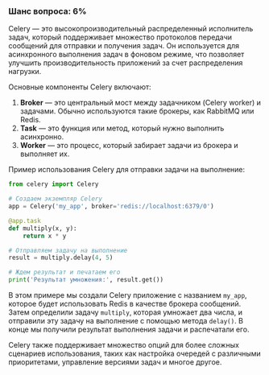 ### Шанс вопроса: 6%

Celery — это высокопроизводительный распределенный исполнитель задач, который поддерживает множество протоколов передачи сообщений для отправки и получения задач. Он используется для асинхронного выполнения задач в фоновом режиме, что позволяет улучшить производительность приложений за счет распределения нагрузки.

Основные компоненты Celery включают:
1. **Broker** — это центральный мост между задачником (Celery worker) и задачами. Обычно используются такие брокеры, как RabbitMQ или Redis.
2. **Task** — это функция или метод, который нужно выполнить асинхронно.
3. **Worker** — это процесс, который забирает задачи из брокера и выполняет их.

Пример использования Celery для отправки задачи на выполнение:
```python
from celery import Celery

# Создаем экземпляр Celery
app = Celery('my_app', broker='redis://localhost:6379/0')

@app.task
def multiply(x, y):
    return x * y

# Отправляем задачу на выполнение
result = multiply.delay(4, 5)

# Ждем результат и печатаем его
print('Результат умножения:', result.get())
```

В этом примере мы создали Celery приложение с названием `my_app`, которое будет использовать Redis в качестве брокера сообщений. Затем определили задачу `multiply`, которая умножает два числа, и отправили эту задачу на выполнение с помощью метода `delay()`. В конце мы получили результат выполнения задачи и распечатали его.

Celery также поддерживает множество опций для более сложных сценариев использования, таких как настройка очередей с различными приоритетами, управление версиями задач и многое другое.